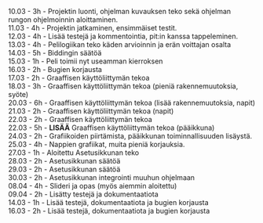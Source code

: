 <span>10.03 - 3h - Projektin luonti, ohjelman kuvauksen teko sekä ohjelman rungon ohjelmoinnin aloittaminen.</span><br>
<span>11.03 - 4h - Projektin jatkaminen, ensimmäiset testit.</span><br>
<span>12.03 - 4h - Lisää testejä ja kommentointia, pit:in kanssa tappeleminen.</span><br>
<span>13.03 - 4h - Pelilogiikan teko käden arvioinnin ja erän voittajan osalta</span><br>
<span>14.03 - 5h - Biddingin säätöä</span><br>
<span>15.03 - 1h - Peli toimii nyt useamman kierroksen</span><br>
<span>16.03 - 2h - Bugien korjausta</span><br>
<span>17.03 - 2h - Graaffisen käyttöliittymän tekoa </span><br>
<span>18.03 - 3h - Graaffisen käyttöliittymän tekoa (pieniä rakennemuutoksia, syöte)</span><br>
<span>20.03 - 6h - Graaffisen käyttöliittymän tekoa (lisää rakennemuutoksia, napit)</span><br>
<span>21.03 - 2h - Graaffisen käyttöliittymän tekoa (napit)</span><br>
<span>22.03 - 2h - Graaffisen käyttöliittymän tekoa</span><br>
<span>22.03 - 5h - <b>LISÄÄ</b> Graaffisen käyttöliittymän tekoa (pääikkuna)</span><br>
<span>24.03 - 2h - Grafiikoiden piirtämista, pääikkunan toiminnallisuuden lisäystä.</span><br>
<span>25.03 - 4h - Nappien grafiikat, muita pieniä korjauksia.</span><br>
<span>27.03 - 1h - Aloitettu Asetusikkunan teko</span><br>
<span>28.03 - 2h - Asetusikkunan säätöä</span><br>
<span>29.03 - 2h - Asetusikkunan säätöä</span><br>
<span>30.03 - 2h - Asetusikkunan integrointi muuhun ohjelmaan</span><br>
<span>08.04 - 4h - Slideri ja opas (myös aiemmin aloitettu)</span><br>
<span>09.04 - 2h - Lisätty testejä ja dokumentaatiota</span><br>
<span>14.03 - 1h - Lisää testejä, dokumentaatiota ja bugien korjausta</span><br>
<span>16.03 - 2h - Lisää testejä, dokumentaatiota ja bugien korjausta</span><br>
